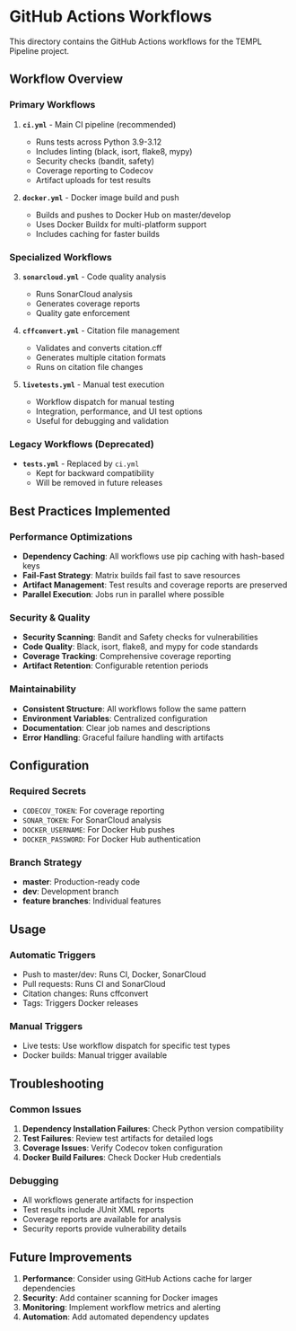 # GitHub Actions Workflows

This directory contains the GitHub Actions workflows for the TEMPL Pipeline project.

## Workflow Overview

### Primary Workflows

1. **`ci.yml`** - Main CI pipeline (recommended)
   - Runs tests across Python 3.9-3.12
   - Includes linting (black, isort, flake8, mypy)
   - Security checks (bandit, safety)
   - Coverage reporting to Codecov
   - Artifact uploads for test results

2. **`docker.yml`** - Docker image build and push
   - Builds and pushes to Docker Hub on master/develop
   - Uses Docker Buildx for multi-platform support
   - Includes caching for faster builds

### Specialized Workflows

3. **`sonarcloud.yml`** - Code quality analysis
   - Runs SonarCloud analysis
   - Generates coverage reports
   - Quality gate enforcement

4. **`cffconvert.yml`** - Citation file management
   - Validates and converts citation.cff
   - Generates multiple citation formats
   - Runs on citation file changes

5. **`livetests.yml`** - Manual test execution
   - Workflow dispatch for manual testing
   - Integration, performance, and UI test options
   - Useful for debugging and validation

### Legacy Workflows (Deprecated)

- **`tests.yml`** - Replaced by `ci.yml`
  - Kept for backward compatibility
  - Will be removed in future releases

## Best Practices Implemented

### Performance Optimizations
- **Dependency Caching**: All workflows use pip caching with hash-based keys
- **Fail-Fast Strategy**: Matrix builds fail fast to save resources
- **Artifact Management**: Test results and coverage reports are preserved
- **Parallel Execution**: Jobs run in parallel where possible

### Security & Quality
- **Security Scanning**: Bandit and Safety checks for vulnerabilities
- **Code Quality**: Black, isort, flake8, and mypy for code standards
- **Coverage Tracking**: Comprehensive coverage reporting
- **Artifact Retention**: Configurable retention periods

### Maintainability
- **Consistent Structure**: All workflows follow the same pattern
- **Environment Variables**: Centralized configuration
- **Documentation**: Clear job names and descriptions
- **Error Handling**: Graceful failure handling with artifacts

## Configuration

### Required Secrets
- `CODECOV_TOKEN`: For coverage reporting
- `SONAR_TOKEN`: For SonarCloud analysis
- `DOCKER_USERNAME`: For Docker Hub pushes
- `DOCKER_PASSWORD`: For Docker Hub authentication

### Branch Strategy
- **master**: Production-ready code
- **dev**: Development branch
- **feature branches**: Individual features

## Usage

### Automatic Triggers
- Push to master/dev: Runs CI, Docker, SonarCloud
- Pull requests: Runs CI and SonarCloud
- Citation changes: Runs cffconvert
- Tags: Triggers Docker releases

### Manual Triggers
- Live tests: Use workflow dispatch for specific test types
- Docker builds: Manual trigger available

## Troubleshooting

### Common Issues
1. **Dependency Installation Failures**: Check Python version compatibility
2. **Test Failures**: Review test artifacts for detailed logs
3. **Coverage Issues**: Verify Codecov token configuration
4. **Docker Build Failures**: Check Docker Hub credentials

### Debugging
- All workflows generate artifacts for inspection
- Test results include JUnit XML reports
- Coverage reports are available for analysis
- Security reports provide vulnerability details

## Future Improvements

1. **Performance**: Consider using GitHub Actions cache for larger dependencies
2. **Security**: Add container scanning for Docker images
3. **Monitoring**: Implement workflow metrics and alerting
4. **Automation**: Add automated dependency updates
